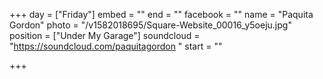 +++
day = ["Friday"]
embed = ""
end = ""
facebook = ""
name = "Paquita Gordon"
photo = "/v1582018695/Square-Website_00016_y5oeju.jpg"
position = ["Under My Garage"]
soundcloud = "https://soundcloud.com/paquitagordon "
start = ""

+++
